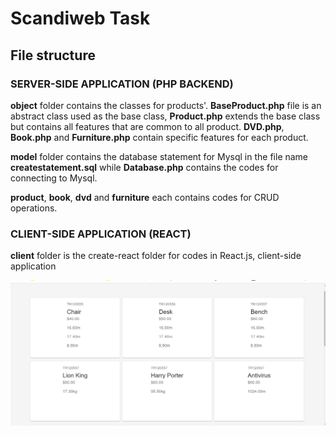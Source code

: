 # Scandiweb Task

## File structure

### SERVER-SIDE APPLICATION (PHP BACKEND)
**object** folder contains the classes for products'. **BaseProduct.php** file is an abstract class used as the base class, **Product.php** extends the base class but contains all features that are common to all product. **DVD.php**, **Book.php** and **Furniture.php** contain specific features for each product.


**model** folder contains the database statement for Mysql in the file name **createstatement.sql** while **Database.php** contains the codes for connecting to Mysql.

**product**, **book**, **dvd** and **furniture** each contains codes for CRUD operations.

### CLIENT-SIDE APPLICATION (REACT)
**client** folder is the create-react folder for codes in React.js, client-side application

![screenshot](screenshot.png)
